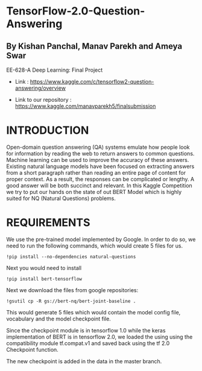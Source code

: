  # TensorFlow-2.0-Question-Answering

 ## By Kishan Panchal, Manav Parekh and Ameya Swar
 EE-628-A Deep Learning: Final Project

* Link : https://www.kaggle.com/c/tensorflow2-question-answering/overview

* Link to our repository : https://www.kaggle.com/manavparekh5/finalsubmission

# INTRODUCTION
  Open-domain question answering (QA) systems emulate how people look for information by reading the web to return answers to common questions. Machine learning can be used to improve the accuracy of these answers. Existing natural language models have been focused on extracting answers from a short paragraph rather than reading an entire page of content for proper context. As a result, the responses can be complicated or lengthy. A good answer will be both succinct and relevant. In this Kaggle Competition we try to put our hands on the state of out BERT Model which is highly suited for NQ (Natural Questions) problems. 
  
# REQUIREMENTS
 We use the pre-trained model implemented by Google. In order to do so, we need to run the following commands, which would create 5 files for us. 
 
```
!pip install --no-dependencies natural-questions
```

Next you would need to install 

```
!pip install bert-tensorflow
```

Next we download the files from google repositories:

```
!gsutil cp -R gs://bert-nq/bert-joint-baseline .
```

This would generate 5 files which would contain the model config file, vocabulary and the model checkpoint file.

Since the checkpoint module is in tensorflow 1.0 while the keras implementation of BERT is in tensorflow 2.0, we loaded the using using the compatibility module tf.compat.v1 and saved back using the tf 2.0 Checkpoint function.

The new checkpoint is added in the data in the master branch.



